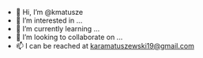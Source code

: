 - 👋 Hi, I’m @kmatusze
- 👀 I’m interested in ...
- 🌱 I’m currently learning ...
- 💞️ I’m looking to collaborate on ...
- 📫 I can be reached at karamatuszewski19@gmail.com 

<!---
kmatusze/kmatusze is a ✨ special ✨ repository because its `README.md` (this file) appears on your GitHub profile.
You can click the Preview link to take a look at your changes.
--->
